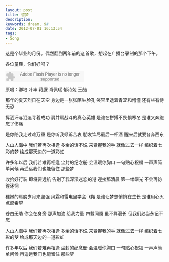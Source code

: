 ```yaml
---
layout: post
title: 留梦
description:
keywords: dream, 9#
date: 2012-07-01 16:13:54
tags:
- Song
---
```


这是个毕业的月份。偶然翻到两年前的这首歌，想起在广播台录制的那个下午。

各位童鞋，你们好吗？

<object classid="clsid:d27cdb6e-ae6d-11cf-96b8-444553540000" codebase=" http://fpdownload.macromedia.com/pub/shockwave/cabs/flash/swflash.cab#version=7,0,0,0" width="250" height="32"><param name="allowScriptAccess" value="sameDomain"><param name="movie" value=" http://l.5sing.com/player.swf?songtype=yc&songid=1744926"><param name="quality" value="high"><param name="bgcolor" value="#ffffff"><embed src=" http://l.5sing.com/player.swf?songtype=yc&songid=1744926" quality="high" bgcolor="#ffffff" width="250" height="32" allowScriptAccess="sameDomain" type="application/x-shockwave-flash" pluginspage=" http://www.macromedia.com/go/getflashplayer" /></object>

原唱：卿培 叶丰 蒋朦 肖佩瑶 郁诗苑 王喆

那年的夏天烈日在天空
身边是一张张陌生脸孔
笑容里透着青涩和懵懂
还有些有恃无恐

挥洒汗与泪追寻着成功
肩并肩战斗的真心英雄
是谁在拼搏不畏惧寒冬
是谁又奔跑忘了伤痛

是你陪我走过难万重
是你听我倾诉苦衷
朋友饮尽最后一杯酒
醒来后就要各奔西东

人山人海中 我们若再次相逢
多余的话不说 来紧握我的手
就像过去一样 编织着七彩的梦
绘成那天边的一道彩虹

许多年以后 我们若难再相逢
尘封的纪念册 会温暖你胸口
一句贴心祝福 一声声简单问候
再遥远我们也能留住 那些梦

收拾好行装 即将要远航
告别了我深深迷恋的港
迎接那清晨 第一缕曙光
不会再彷徨迷惘

稚嫩的肩膀岁月来坚强
风霜和雷电里学会飞翔
是谁让梦想悄悄在生长
是谁用心火点燃希望

苍白无助 你会在身旁
那声加油 给我力量
四载同窗 虽不算漫长
但我们必当永记不忘

人山人海中 我们若再次相逢
多余的话不说 来紧握我的手
就像过去一样 编织着七彩的梦
绘成那天边的一道彩虹

许多年以后 我们若难再相逢
尘封的纪念册 会温暖你胸口
一句贴心祝福 一声声简单问候
再遥远我们也能留住
那些梦

